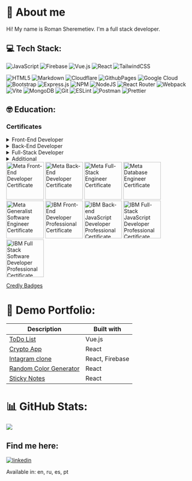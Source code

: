 # 👋 About me

Hi!
My name is Roman Sheremetiev.
I'm a full stack developer.

## 💻 Tech Stack:
![JavaScript](https://img.shields.io/badge/javascript-%23323330.svg?style=flat&logo=javascript&logoColor=%23F7DF1E)
![Firebase](https://img.shields.io/badge/firebase-%23039BE5.svg?style=flat&logo=firebase)
![Vue.js](https://img.shields.io/badge/vue.js-%2335495e.svg?style=flat&logo=vuedotjs&logoColor=%234FC08D)
![React](https://img.shields.io/badge/react-%2320232a.svg?style=flat&logo=react&logoColor=%2361DAFB)
![TailwindCSS](https://img.shields.io/badge/tailwindcss-%2338B2AC.svg?style=flat&logo=tailwind-css&logoColor=white)

![HTML5](https://img.shields.io/badge/html5-%23E34F26.svg?style=flat&logo=html5&logoColor=white)
![Markdown](https://img.shields.io/badge/markdown-%23000000.svg?style=flat&logo=markdown&logoColor=white)
![Cloudflare](https://img.shields.io/badge/Cloudflare-F38020?style=flat&logo=Cloudflare&logoColor=white)
![GithubPages](https://img.shields.io/badge/github%20pages-121013?style=flat&logo=github&logoColor=white)
![Google Cloud](https://img.shields.io/badge/GoogleCloud-%234285F4.svg?style=flat&logo=google-cloud&logoColor=white)
![Bootstrap](https://img.shields.io/badge/bootstrap-%238511FA.svg?style=flat&logo=bootstrap&logoColor=white)
![Express.js](https://img.shields.io/badge/express.js-%23404d59.svg?style=flat&logo=express&logoColor=%2361DAFB)
![NPM](https://img.shields.io/badge/NPM-%23CB3837.svg?style=flat&logo=npm&logoColor=white)
![NodeJS](https://img.shields.io/badge/node.js-6DA55F?style=flat&logo=node.js&logoColor=white)
![React Router](https://img.shields.io/badge/React_Router-CA4245?style=flat&logo=react-router&logoColor=white)
![Webpack](https://img.shields.io/badge/webpack-%238DD6F9.svg?style=flat&logo=webpack&logoColor=black)
![Vite](https://img.shields.io/badge/vite-%23646CFF.svg?style=flat&logo=vite&logoColor=white)
![MongoDB](https://img.shields.io/badge/MongoDB-%234ea94b.svg?style=flat&logo=mongodb&logoColor=white)
![Git](https://img.shields.io/badge/git-%23F05033.svg?style=flat&logo=git&logoColor=white)
![ESLint](https://img.shields.io/badge/ESLint-4B3263?style=flat&logo=eslint&logoColor=white)
![Postman](https://img.shields.io/badge/Postman-FF6C37?style=flat&logo=postman&logoColor=white)
![Prettier](https://img.shields.io/badge/prettier-%23F7B93E.svg?style=flat&logo=prettier&logoColor=black)

## 🤓 Education:

### Certificates

<details>
  <summary>Front-End Developer</summary>
  
  [Meta Front-End Developer](https://coursera.org/share/658c2b341ce568d65cfd9cf9cf8631f9) \
  [IBM Front-End Developer](https://coursera.org/share/e8c08257559b4ceeaa803feebc79d7cb)

</details>

<details>
  <summary>Back-End Developer</summary>

  [Meta Back-End Developer](https://coursera.org/share/1f7057e6d034d4363d8ed5498e05373a) \
  [IBM Back-end JavaScript Developer](https://coursera.org/share/51667bf22336fd9cfd50a912e979cc06) \
  [IBM Back-End Development](https://coursera.org/share/94c09b4d1963f2e3241c8a8f9d9e230b)
</details>

<details>
  <summary>Full-Stack Developer</summary>

  [IBM Full-Stack JavaScript Developer](https://coursera.org/share/59dd9ef1909b72d7dc4a8070a4f55a3c) \
  [IBM Full Stack Software Developer Professional Certificate](https://coursera.org/share/03d41fcc0c85bd7f0d52adb690d525a5)
</details>

<details>
  <summary>Additional</summary>

  [Meta Database Engineer](https://coursera.org/share/a835d6ab357f3910b7819f9b39f7c591) \
  [Meta React Native](https://coursera.org/share/1e4befc8149a7a5653d15d92835ef37c)
</details>

<img src="https://github.com/user-attachments/assets/49988db2-6b82-4371-8f0a-ecf3ff852f98" alt="Meta Front-End Developer Certificate" height="100"/>
<img src="https://github.com/user-attachments/assets/f54d98aa-2063-4e64-b266-94977d0d90b4" alt="Meta Back-End Developer Certificate" height="100"/>
<img src="https://github.com/user-attachments/assets/40538292-4fa7-4f4e-80f0-183893fa665b" alt="Meta Full-Stack Engineer Certificate" height="100"/>
<img src="https://github.com/user-attachments/assets/46390649-26ad-44a5-8258-362d444f977b" alt="Meta Database Engineer Certificate" height="100"/>
<img src="https://github.com/user-attachments/assets/3b070eb5-0244-43b9-8c72-7ac4dc2c88bb" alt="Meta Generalist Software Engineer Certificate" height="100"/>
<img src="https://github.com/user-attachments/assets/3325542d-eca4-4819-b3dc-0ad1e50af654" alt="IBM Front-End Developer Professional Certificate" height="100"/>
<img src="https://github.com/user-attachments/assets/caa8066e-f494-4a7b-b79a-80197a311344" alt="IBM Back-end JavaScript Developer Professional Certificate" height="100"/>
<img src="https://github.com/user-attachments/assets/d58d9063-cdbc-44ae-9f38-39a879e1bb06" alt="IBM Full-Stack JavaScript Developer Professional Certificate" height="100"/>
<img src="https://github.com/user-attachments/assets/aa9d858a-5a4f-43be-aa04-ff4c6cd7e182" alt="IBM Full Stack Software Developer Professional Certificate (V5)" height="100"/>

[Credly Badges](https://www.credly.com/users/roman-sheremetiev)

# 💾 Demo Portfolio:
| Description                                                                     | Built with      |
|---------------------------------------------------------------------------------|-----------------|
| [ToDo List](https://github.com/roman-shhh/vue-todo-app)                         | Vue.js          |
| [Crypto App](https://github.com/roman-shhh/react-demo-crypto-app)               | React           |
| [Intagram clone](https://github.com/roman-shhh/react-insta-clone)               | React, Firebase |
| [Random Color Generator](https://github.com/roman-shhh/random-color-react-demo) | React           |
| [Sticky Notes](https://github.com/roman-shhh/sticky-notes-react-demo)           | React           |

# 📊 GitHub Stats:
![](https://github-readme-stats.vercel.app/api/top-langs/?username=roman-shhh&theme=dark&hide_border=false&include_all_commits=false&count_private=false&layout=compact)

## Find me here:

[![linkedin](https://img.shields.io/badge/linkedin-0A66C2?style=for-the-badge&logo=linkedin&logoColor=white)](https://www.linkedin.com/in/roman-sh-705b1b300)

Available in: en, ru, es, pt

<!-- Proudly created with GPRM ( https://gprm.itsvg.in ) -->
